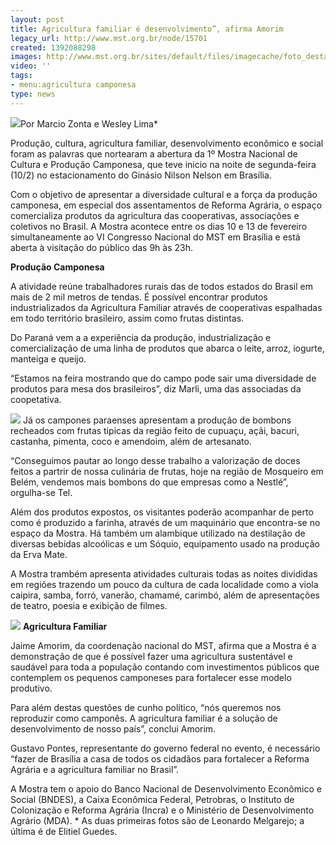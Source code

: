 ```yaml
---
layout: post
title: Agricultura familiar é desenvolvimento”, afirma Amorim
legacy_url: http://www.mst.org.br/node/15701
created: 1392088298
images: http://www.mst.org.br/sites/default/files/imagecache/foto_destaque/feira_melgarejo.JPG
video: ''
tags:
- menu:agricultura camponesa
type: news
---
```



![](http://www.mst.org.br/sites/default/files/producao_melgarejo.JPG)Por Marcio Zonta e Wesley Lima\*


Produção, cultura, agricultura familiar, desenvolvimento econômico e social foram as palavras que nortearam a abertura da 1º Mostra Nacional de Cultura e Produção Camponesa, que teve inicio na noite de segunda-feira (10/2) no estacionamento do Ginásio Nilson Nelson em Brasília.


Com o objetivo de apresentar a diversidade cultural e a força da produção camponesa, em especial dos assentamentos de Reforma Agrária, o espaço comercializa produtos da agricultura das cooperativas, associações e coletivos no Brasil.
A Mostra acontece entre os dias 10 e 13 de fevereiro  simultaneamente ao VI Congresso Nacional do MST em Brasília e está  aberta à visitação do público das 9h às 23h.


**Produção Camponesa**


A atividade reúne trabalhadores rurais das de todos estados do Brasil em mais de 2 mil metros de tendas. É possível encontrar produtos industrializados da Agricultura Familiar através de cooperativas espalhadas em todo território brasileiro, assim como frutas distintas.


Do Paraná vem a a experiência da produção, industrialização e comercialização de uma linha de produtos que abarca o leite, arroz, iogurte, manteiga e queijo.


“Estamos na feira mostrando que do campo pode sair uma diversidade de produtos para mesa dos brasileiros”, diz Marli, uma das associadas da coopetativa.


![](http://www.mst.org.br/sites/default/files/feira_melgarejo_0.JPG)
Já os campones paraenses apresentam a produção de bombons recheados com frutas tipicas da região feito de cupuaçu, açãi, bacuri, castanha, pimenta, coco e amendoim, além de artesanato.


“Conseguimos pautar ao longo desse trabalho a valorização de doces feitos a partrir de nossa culinária de frutas, hoje na região de Mosqueiro em Belém, vendemos mais bombons do que empresas como a Nestlé”, orgulha-se Tel.


Além dos produtos expostos, os visitantes poderão acompanhar de perto como é produzido a farinha, através de um maquinário que encontra-se no espaço da Mostra. Há também um alambique utilizado na destilação de diversas bebidas alcoólicas e um Sóquio, equipamento usado na produção da Erva Mate.


A Mostra trambém apresenta atividades culturais todas as noites divididas em regiões trazendo um pouco da cultura de cada localidade como a viola caipira, samba, forró, vanerão, chamamé, carimbó, além de apresentações de teatro, poesia e exibição de filmes.


![](http://www.mst.org.br/sites/default/files/feira_elltiel.JPG)
**Agricultura Familiar**


Jaime Amorim, da coordenação nacional do MST, afirma que a Mostra é a demonstração de que é possível fazer uma agricultura sustentável e saudável para toda a população contando com investimentos públicos que contemplem os pequenos camponeses para fortalecer esse modelo produtivo.


Para além destas questões de cunho político, “nós queremos nos reproduzir como camponês. A agricultura familiar é a solução de desenvolvimento de nosso país”, conclui Amorim.


Gustavo Pontes, representante do governo federal no evento, é necessário “fazer de Brasília a casa de todos os cidadãos para fortalecer a Reforma Agrária e a agricultura familiar no Brasil”.


A Mostra tem o apoio do Banco Nacional de Desenvolvimento Econômico e  Social (BNDES), a Caixa Econômica Federal, Petrobras, o Instituto de  Colonização e Reforma Agrária (Incra) e o Ministério de Desenvolvimento  Agrário (MDA).
\* As duas primeiras fotos são de Leonardo Melgarejo; a última é de Elitiel Guedes.
